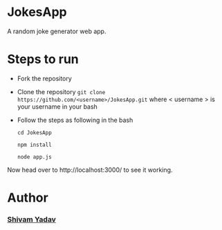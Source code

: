 # JokesApp
A random joke generator web app.

# Steps to run
 * Fork the repository

 * Clone the repository
  ``` git clone https://github.com/<username>/JokesApp.git ```
  where < username > is your username in your bash

 * Follow the steps as following in the bash

   ``` cd JokesApp ```

   ``` npm install ```

   ``` node app.js ```
 
 
Now head over to http://localhost:3000/ to see it working.


# Author
 ### [Shivam Yadav](https://github.com/ExpressHermes)
